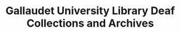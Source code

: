 ---
layout: repo
title: "Gallaudet University Library Deaf Collections and Archives"
id: 24532
permalink: repos/24532/
---